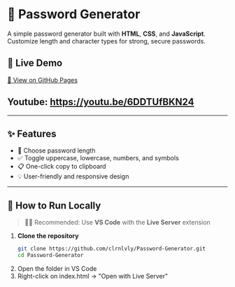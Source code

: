 # 🔐 Password Generator

A simple password generator built with **HTML**, **CSS**, and **JavaScript**. Customize length and character types for strong, secure passwords.

## 🔗 Live Demo  
[🔗 View on GitHub Pages](https://clrnlvly.github.io/Password-Generator/)

## Youtube: https://youtu.be/6DDTUfBKN24
---

## ✨ Features

- 🔢 Choose password length
- ✅ Toggle uppercase, lowercase, numbers, and symbols
- 📋 One-click copy to clipboard
- 💡 User-friendly and responsive design

---

## 🚀 How to Run Locally

> 🧑‍💻 Recommended: Use **VS Code** with the **Live Server** extension

1. **Clone the repository**
   ```bash
   git clone https://github.com/clrnlvly/Password-Generator.git
   cd Password-Generator
2. Open the folder in VS Code
3. Right-click on index.html → "Open with Live Server"
